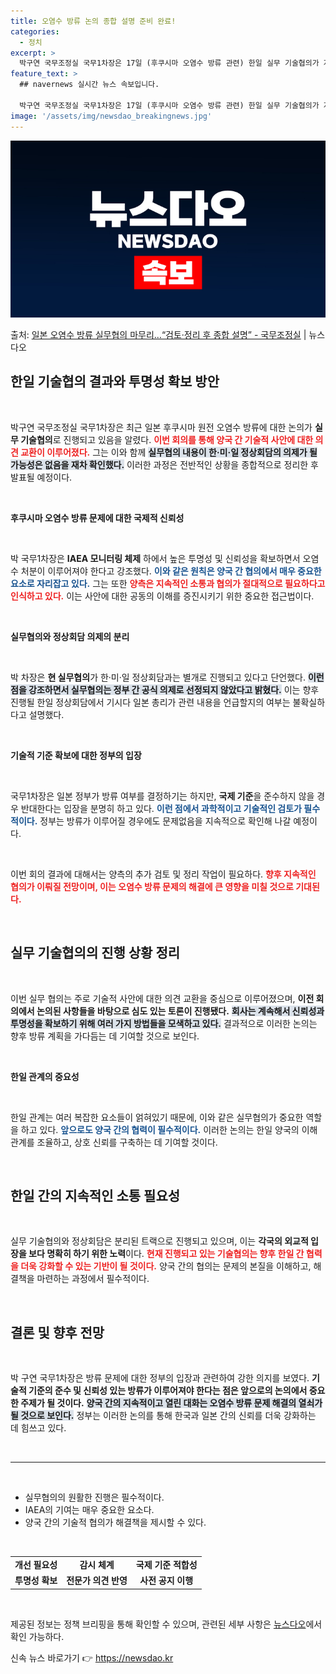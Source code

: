 ```yaml
---
title: 오염수 방류 논의 종합 설명 준비 완료!
categories:
  - 정치
excerpt: >
  박구연 국무조정실 국무1차장은 17일 (후쿠시마 오염수 방류 관련) 한일 실무 기술협의가 지난 16일 화상으…
feature_text: >
  ## navernews 실시간 뉴스 속보입니다.

  박구연 국무조정실 국무1차장은 17일 (후쿠시마 오염수 방류 관련) 한일 실무 기술협의가 지난 16일 화상으…
image: '/assets/img/newsdao_breakingnews.jpg'
---
```


![뉴스다오 속보](/assets/img/newsdao_breakingnews.jpg)

<p>출처: <a href="https://newsdao.kr/1624" rel="dofollow">일본 오염수 방류 실무협의 마무리…“검토·정리 후 종합 설명”  - 국무조정실</a> | 뉴스다오</p>

<h2 data-ke-size="size26">한일 기술협의 결과와 투명성 확보 방안</h2>

<p data-ke-size="size16">&nbsp;</p> 

박구연 국무조정실 국무1차장은 최근 일본 후쿠시마 원전 오염수 방류에 대한 논의가 <b>실무 기술협의</b>로 진행되고 있음을 알렸다. <b><span style="color: #ee2323;">이번 회의를 통해 양국 간 기술적 사안에 대한 의견 교환이 이루어졌다.</span></b> 그는 이와 함께 <b><span style="background-color: #21538527;">실무협의 내용이 한·미·일 정상회담의 의제가 될 가능성은 없음을 재차 확인했다.</span></b> 이러한 과정은 전반적인 상황을 종합적으로 정리한 후 발표될 예정이다.

<p data-ke-size="size16">&nbsp;</p>

<b>후쿠시마 오염수 방류 문제에 대한 국제적 신뢰성</b>

<p data-ke-size="size16">&nbsp;</p>

박 국무1차장은 <b>IAEA 모니터링 체제</b> 하에서 높은 투명성 및 신뢰성을 확보하면서 오염수 처분이 이루어져야 한다고 강조했다. <b><span style="color: #1a5490;">이와 같은 원칙은 양국 간 협의에서 매우 중요한 요소로 자리잡고 있다.</span></b> 그는 또한 <b><span style="color: #ee2323;">양측은 지속적인 소통과 협의가 절대적으로 필요하다고 인식하고 있다.</span></b> 이는 사안에 대한 공동의 이해를 증진시키기 위한 중요한 접근법이다.

<p data-ke-size="size16">&nbsp;</p>

<b>실무협의와 정상회담 의제의 분리</b>

<p data-ke-size="size16">&nbsp;</p>

박 차장은 <b>현 실무협의</b>가 한·미·일 정상회담과는 별개로 진행되고 있다고 단언했다. <b><span style="background-color: #21538527;">이런 점을 강조하면서 실무협의는 정부 간 공식 의제로 선정되지 않았다고 밝혔다.</span></b> 이는 향후 진행될 한일 정상회담에서 기시다 일본 총리가 관련 내용을 언급할지의 여부는 불확실하다고 설명했다.

<p data-ke-size="size16">&nbsp;</p>

<b>기술적 기준 확보에 대한 정부의 입장</b>

<p data-ke-size="size16">&nbsp;</p>

국무1차장은 일본 정부가 방류 여부를 결정하기는 하지만, <b>국제 기준</b>을 준수하지 않을 경우 반대한다는 입장을 분명히 하고 있다. <b><span style="color: #1a5490;">이런 점에서 과학적이고 기술적인 검토가 필수적이다.</span></b> 정부는 방류가 이루어질 경우에도 문제없음을 지속적으로 확인해 나갈 예정이다. 

<p data-ke-size="size16">&nbsp;</p> 

이번 회의 결과에 대해서는 양측의 추가 검토 및 정리 작업이 필요하다. <b><span style="color: #ee2323;">향후 지속적인 협의가 이뤄질 전망이며, 이는 오염수 방류 문제의 해결에 큰 영향을 미칠 것으로 기대된다.</span></b> 

<p data-ke-size="size16">&nbsp;</p>

<h2 data-ke-size="size26">실무 기술협의의 진행 상황 정리</h2>

<p data-ke-size="size16">&nbsp;</p>

이번 실무 협의는 주로 기술적 사안에 대한 의견 교환을 중심으로 이루어졌으며, <b>이전 회의에서 논의된 사항들을 바탕으로 심도 있는 토론이 진행됐다.</b> <b><span style="background-color: #21538527;">회사는 계속해서 신뢰성과 투명성을 확보하기 위해 여러 가지 방법들을 모색하고 있다.</span></b> 결과적으로 이러한 논의는 향후 방류 계획을 가다듬는 데 기여할 것으로 보인다.

<p data-ke-size="size16">&nbsp;</p>

<b>한일 관계의 중요성</b>

<p data-ke-size="size16">&nbsp;</p>

한일 관계는 여러 복잡한 요소들이 얽혀있기 때문에, 이와 같은 실무협의가 중요한 역할을 하고 있다. <b><span style="color: #1a5490;">앞으로도 양국 간의 협력이 필수적이다.</span></b> 이러한 논의는 한일 양국의 이해관계를 조율하고, 상호 신뢰를 구축하는 데 기여할 것이다.

<p data-ke-size="size16">&nbsp;</p>

<h2 data-ke-size="size26">한일 간의 지속적인 소통 필요성</h2>

<p data-ke-size="size16">&nbsp;</p>

실무 기술협의와 정상회담은 분리된 트랙으로 진행되고 있으며, 이는 <b>각국의 외교적 입장을 보다 명확히 하기 위한 노력</b>이다. <b><span style="color: #ee2323;">현재 진행되고 있는 기술협의는 향후 한일 간 협력을 더욱 강화할 수 있는 기반이 될 것이다.</span></b> 양국 간의 협의는 문제의 본질을 이해하고, 해결책을 마련하는 과정에서 필수적이다.

<p data-ke-size="size16">&nbsp;</p>

<h2 data-ke-size="size26">결론 및 향후 전망</h2>

<p data-ke-size="size16">&nbsp;</p>

박 구연 국무1차장은 방류 문제에 대한 정부의 입장과 관련하여 강한 의지를 보였다. <b>기술적 기준의 준수 및 신뢰성 있는 방류가 이루어져야 한다는 점은 앞으로의 논의에서 중요한 주제가 될 것이다.</b> <b><span style="background-color: #21538527;">양국 간의 지속적이고 열린 대화는 오염수 방류 문제 해결의 열쇠가 될 것으로 보인다.</span></b> 정부는 이러한 논의를 통해 한국과 일본 간의 신뢰를 더욱 강화하는 데 힘쓰고 있다.

<p data-ke-size="size16">&nbsp;</p> 

<hr> 

<p data-ke-size="size16">&nbsp;</p> 

<ul>
  <li>실무협의의 원활한 진행은 필수적이다.</li>
  <li>IAEA의 기여는 매우 중요한 요소다.</li>
  <li>양국 간의 기술적 협의가 해결책을 제시할 수 있다.</li>
</ul>

<p data-ke-size="size16">&nbsp;</p> 

<table style="width: 100%; border-collapse: collapse;">
  <tr>
    <td style="text-align: center; height: 17px;"><b>개선 필요성</b></td>
    <td style="text-align: center; height: 17px;"><b>감시 체계</b></td>
    <td style="text-align: center; height: 17px;"><b>국제 기준 적합성</b></td>
  </tr>
  <tr>
    <td style="text-align: center; height: 17px;"><b>투명성 확보</b></td>
    <td style="text-align: center; height: 17px;"><b>전문가 의견 반영</b></td>
    <td style="text-align: center; height: 17px;"><b>사전 공지 이행</b></td>
  </tr>
</table>

<p data-ke-size="size16">&nbsp;</p> 

제공된 정보는 정책 브리핑을 통해 확인할 수 있으며, 관련된 세부 사항은 [뉴스다오](https://newsdao.kr/1624)에서 확인 가능하다. 

신속 뉴스 바로가기 👉 <a href="https://newsdao.kr" rel="dofollow">https://newsdao.kr</a>


